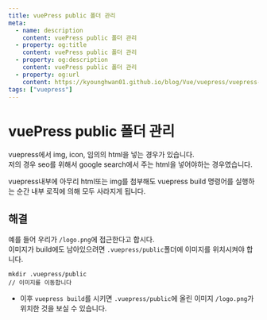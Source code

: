 ```yaml
---
title: vuePress public 폴더 관리
meta:
  - name: description
    content: vuePress public 폴더 관리
  - property: og:title
    content: vuePress public 폴더 관리
  - property: og:description
    content: vuePress public 폴더 관리
  - property: og:url
    content: https://kyounghwan01.github.io/blog/Vue/vuepress/vuepress-public/
tags: ["vuepress"]
---
```


# vuePress public 폴더 관리

vuepress에서 img, icon, 임의의 html을 넣는 경우가 있습니다.<br>
저의 경우 seo를 위해서 google search에서 주는 html을 넣어야하는 경우였습니다.<br>

vuepress내부에 아무리 html또는 img를 첨부해도 vuepress build 명령어를 실행하는 순간 내부 로직에 의해 모두 사라지게 됩니다.<br>

## 해결

예를 들어 우리가 `/logo.png`에 접근한다고 합시다.<br>
이미지가 build에도 남아있으려면 `.vuepress/public`폴더에 이미지를 위치시켜야 합니다.

```
mkdir .vuepress/public
// 이미지를 이동합니다
```

- 이후 `vuepress build`를 시키면 `.vuepress/public`에 올린 이미지 `/logo.png`가 위치한 것을 보실 수 있습니다.

<TagLinks />

<Disqus />
